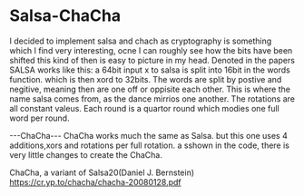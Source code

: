 # Salsa-ChaCha
I decided to implement salsa and chach as cryptography is something which I find very interesting, ocne I can roughly see how the bits have been shifted this kind of then is easy to picture in my head. 
Denoted in the papers SALSA works like this:
a 64bit input x to salsa is split into 16bit in the words function. which is then xord to 32bits. 
The words are split by postive and negitive, meaning then are one off or oppisite each other. 
This is where the  name salsa comes from, as the dance mirrios one another. 
The rotations are all constant valeus. Each round is a quartor round which modies one full word per round. 

---ChaCha---
ChaCha works much the same as Salsa. but this one uses 4 additions,xors and rotations per full rotation. a sshown in the code, there is very little changes to create the ChaCha.

ChaCha, a variant of Salsa20(Daniel J. Bernstein) 
https://cr.yp.to/chacha/chacha-20080128.pdf
